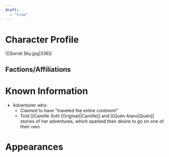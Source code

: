 ```yaml
---
draft:
  - "true"
---
```

# Character Profile
![[Sorrel Sky.jpg|336]]

## Factions/Affiliations


# Known Information
- Adventurer who:
	- Claimed to have "traveled the entire continent"
	- Told [[Camille Xotli (Original)|Camille]] and [[Quén Aiano|Quén]] stories of her adventures, which sparked their desire to go on one of their own

# Appearances